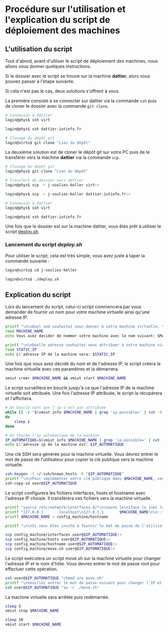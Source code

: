 # Procédure sur l'utilisation et l'explication du script de déploiement des machines
## L'utilisation du script
Tout d'abord, avant d'utiliser le script de déploiement des machines, nous allons vous donner quelques instructions.

Si le dossier avec le script se trouve sur la machine **dattier**, alors vous pouvez passer à l'étape suivante.

Si cela n'est pas le cas, deux solutions s'offrent à vous.

La première consiste à se connecter sur dattier via la commande `ssh` puis de cloner le dossier avec la commande `git clone`.

```bash
# Connexion à dattier
login@phys$ ssh virt

login@phys$ ssh dattier.iutinfo.fr

# Clonage du dépôt git
login@virtu$ git clone "Lien du dépôt"
```

La deuxième solution est de cloner le dépôt git sur votre PC puis de le transférer vers la machine **dattier** via la commande `scp`.

```bash
# Clonage du dépôt git
login@phys$ git clone "Lien du dépôt"

# Transfert du dossier vers dattier
login@phys$ scp -r j-souliez-keller virt:~

login@phys$ scp -r j-souliez-keller dattier.iutinfo.fr:~

# Connexion à dattier
login@phys$ ssh virt

login@phys$ ssh dattier.iutinfo.fr
```

Une fois que le dossier est sur la machine dattier, vous êtes prêt à utiliser le script [deploy.sh](../deploy.sh).

### Lancement du script *deploy.sh*
Pour utiliser le script, cela est très simple, vous avez juste à taper la commande suivante :
```bash
login@virtu$ cd j-souliez-keller

login@virtu$ ./deploy.sh
```

## Explication du script
Lors du lancement du script, celui-ci script commencera par vous demander de fournir un nom pour votre machine virtuelle ainsi qu'une adresse IP.
```bash
printf "\n\nQuel nom souhaitez vous donner à votre machine virtuelle. \nUne fois le nom entré, tapez sur la touche 'entrer' pour confirmer.\n"
read MACHINE_NAME
echo Vous avez decider de nommer votre machine avec le nom suivant: $MACHINE_NAME

printf "\n\nQuelle adresse souhaitez vous attribuer à votre machine virtuelle. \nUne fois le nom entré, tapez sur la touche 'entrer' pour confirmer.\n"
read STATIC_IP
echo L\'adresse IP de la machine sera: $STATIC_IP
```

Une fois que vous avez décidé du nom et de l'adresse IP, le script créera la machine virtuelle avec ces paramètres et la démarrera.
```bash
vmiut creer $MACHINE_NAME && vmiut start $MACHINE_NAME
```

Le script surveillera en boucle jusqu'à ce que l'adresse IP de la machine virtuelle soit attribuée. Une fois l'adresse IP attribuée, le script la récupérera et l'affichera.
```bash
# On boucle tant que l'ip n'est pas attribuée
while [[ -z "$(vmiut info $MACHINE_NAME | grep 'ip-possible=' | cut -d '=' -f 2)" ]];
do
    sleep 1
done

# On stocke l'ip automatique de la machine
IP_AUTOMATIQUE=$(vmiut info $MACHINE_NAME | grep 'ip-possible=' | cut -d '=' -f 2)
echo L\'adresse ip de la machine est: $IP_AUTOMATIQUE
```

Une clé SSH sera générée pour la machine virtuelle. Vous devrez entrer le mot de passe de l'utilisateur pour copier la clé publique vers la machine virtuelle.
```bash
ssh-keygen -f ~/.ssh/known_hosts -R "$IP_AUTOMATIQUE"
printf "\n\nPour implémenter votre clé publique dans $MACHINE_NAME, veuillez saisir le mot de passe suivant :\nuser\n\n"
ssh-copy-id user@$IP_AUTOMATIQUE
```

Le script configurera les fichiers interfaces, hosts et hostname avec l'adresse IP choisie. Il transférera ces fichiers vers la machine virtuelle.
```bash
printf "source /etc/network/interfaces.d/*\n\nauto lo\niface lo inet loopback\n\nallow-hotplug enp0s3\niface enp0s3 inet static\n  address $STATIC_IP/16\n  gateway 10.42.0.1\n" > config_machine/interfaces
printf "127.0.0.1       localhost\n127.0.1.1       $MACHINE_NAME\n\n::1     localhost ip6-localhost ip6-loopback\nff02::1 ip6-allnodes\nff02::2 ip6-allrouters\n" > config_machine/hosts
printf $MACHINE_NAME > config_machine/hostname

printf "\n\nSi vous êtes invité à fournir le mot de passe de l'utilisateur, veuillez entrer :\nuser\n\n"

scp config_machine/interfaces user@$IP_AUTOMATIQUE:~
scp config_machine/hosts user@$IP_AUTOMATIQUE:~
scp config_machine/hostname user@$IP_AUTOMATIQUE:~
scp config_machine/move.sh user@$IP_AUTOMATIQUE:~
```

Le script exécutera un script move.sh sur la machine virtuelle pour changer l'adresse IP et le nom d'hôte. Vous devrez entrer le mot de passe root pour effectuer cette opération.
```bash
ssh user@$IP_AUTOMATIQUE "chmod u+x move.sh"
printf "\nVeuillez entrer le mot de passe suivant pour changer l'IP et le hostname :\n\nroot\n\n"
ssh user@$IP_AUTOMATIQUE "su -c ./move.sh"
```

La machine virtuelle sera arrêtée puis redémarrée.
```bash
sleep 5
vmiut stop $MACHINE_NAME

sleep 10
vmiut start $MACHINE_NAME
```